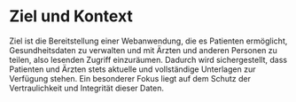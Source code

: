 # Ziel und Kontext
Ziel ist die Bereitstellung einer Webanwendung, die es Patienten ermöglicht, Gesundheitsdaten zu verwalten und mit Ärzten und anderen Personen zu teilen, also lesenden Zugriff einzuräumen. Dadurch wird sichergestellt, dass Patienten und Ärzten stets aktuelle und vollständige Unterlagen zur Verfügung stehen. Ein besonderer Fokus liegt auf dem Schutz der Vertraulichkeit und Integrität dieser Daten.
